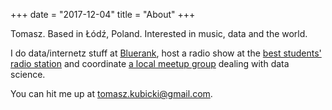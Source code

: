 +++
date = "2017-12-04"
title = "About"
+++

Tomasz. Based in Łódź, Poland. Interested in music, data and the world.

I do data/internetz stuff at [Bluerank](https://www.bluerank.pl/), host a radio show at the [best students' radio station](http://www.zak.lodz.pl/) and coordinate [a local meetup group](https://www.meetup.com/data-science-lodz/) dealing with data science.

You can hit me up at <tomasz.kubicki@gmail.com>.